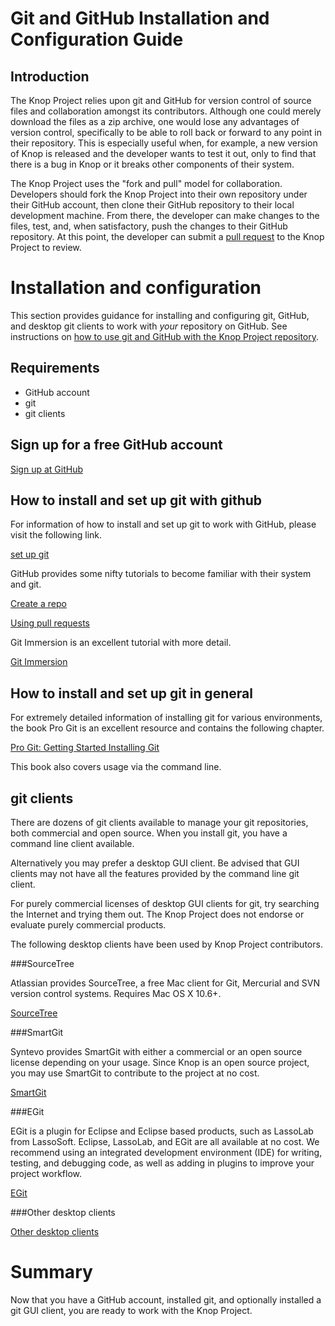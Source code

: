Git and GitHub Installation and Configuration Guide
===================================================

Introduction
------------
The Knop Project relies upon git and GitHub for version control of source files and collaboration amongst its contributors.  Although one could merely download the files as a zip archive, one would lose any advantages of version control, specifically to be able to roll back or forward to any point in their repository.  This is especially useful when, for example, a new version of Knop is released and the developer wants to test it out, only to find that there is a bug in Knop or it breaks other components of their system.

The Knop Project uses the "fork and pull" model for collaboration.  Developers should fork the Knop Project into their own repository under their GitHub account, then clone their GitHub repository to their local development machine.  From there, the developer can make changes to the files, test, and, when satisfactory, push the changes to their GitHub repository.  At this point, the developer can submit a [pull request](https://help.github.com/articles/using-pull-requests) to the Knop Project to review.

Installation and configuration
==============================
This section provides guidance for installing and configuring git, GitHub, and desktop git clients to work with *your* repository on GitHub.  See instructions on [how to use git and GitHub with the Knop Project repository](using_git_with_the_knop_project.md).

Requirements
------------
* GitHub account
* git
* git clients

Sign up for a free GitHub account
---------------------------------
[Sign up at GitHub](https://github.com/signup/free)

How to install and set up git with github
-----------------------------------------
For information of how to install and set up git to work with GitHub, please visit the following link.

[set up git](https://help.github.com/articles/set-up-git)

GitHub provides some nifty tutorials to become familiar with their system and git.

[Create a repo](https://help.github.com/articles/create-a-repo)

[Using pull requests](https://help.github.com/articles/using-pull-requests)

Git Immersion is an excellent tutorial with more detail.

[Git Immersion](http://gitimmersion.com/)

How to install and set up git in general
----------------------------------------
For extremely detailed information of installing git for various environments, the book Pro Git is an excellent resource and contains the following chapter.

[Pro Git: Getting Started Installing Git](http://git-scm.com/book/en/Getting-Started-Installing-Git)

This book also covers usage via the command line.

git clients
-----------
There are dozens of git clients available to manage your git repositories, both commercial and open source.  When you install git, you have a command line client available.

Alternatively you may prefer a desktop GUI client.  Be advised that GUI clients may not have all the features provided by the command line git client.

For purely commercial licenses of desktop GUI clients for git, try searching the Internet and trying them out.  The Knop Project does not endorse or evaluate purely commercial products.

The following desktop clients have been used by Knop Project contributors.

###SourceTree

Atlassian provides SourceTree, a free Mac client for Git, Mercurial and SVN version control systems.  Requires Mac OS X 10.6+.

[SourceTree](http://www.sourcetreeapp.com/)

###SmartGit

Syntevo provides SmartGit with either a commercial or an open source license depending on your usage.  Since Knop is an open source project, you may use SmartGit to contribute to the project at no cost.

[SmartGit](http://www.syntevo.com/smartgit/)

###EGit

EGit is a plugin for Eclipse and Eclipse based products, such as LassoLab from LassoSoft.  Eclipse, LassoLab, and EGit are all available at no cost.  We recommend using an integrated development environment (IDE) for writing, testing, and debugging code, as well as adding in plugins to improve your project workflow.

[EGit]()

###Other desktop clients

[Other desktop clients](http://git-scm.com/downloads/guis)


Summary
=======
Now that you have a GitHub account, installed git, and optionally installed a git GUI client, you are ready to work with the Knop Project.